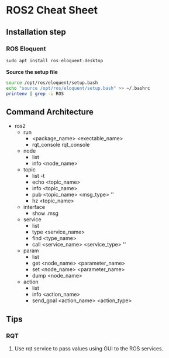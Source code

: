# ROS2 Cheat Sheet

## Installation step
### ROS Eloquent
```python
sudo apt install ros-eloquent-desktop
```
**Source the setup file**
```bash
source /opt/ros/eloquent/setup.bash
echo "source /opt/ros/eloquent/setup.bash" >> ~/.bashrc
printenv | grep -i ROS
```

## Command Architecture
* ros2
    * run
        * <package_name> <exectable_name>
        * rqt_console rqt_console
    * node
        * list
        * info <node_name>
    * topic
        * list -t
        * echo <topic_name>
        * info <topic_name>
        * pub <topic_name> <msg_type> '<args>'
        * hz <topic_name>
    * interface
        * show <type>.msg
    * service
        * list
        * type <service_name>
        * find <type_name>
        * call <service_name> <service_type> '<args>'
    * param
        * list
        * get <node_name> <parameter_name>
        * set <node_name> <parameter_name> <value>
        * dump <node_name>
    * action
        * list
        * info <action_name>
        * send_goal <action_name> <action_type> <values>



## Tips
### RQT
1. Use rqt service to pass values using GUI to the ROS services.
